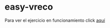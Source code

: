# easy-vreco
Para ver el ejercicio en funcionamiento click [aquí](http://sagicary.github.io/easy-vreco)
